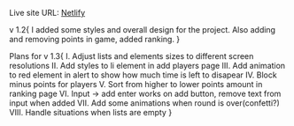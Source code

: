 Live site URL: [Netlify]([https://mrozv.github.io/punsApp/](https://celebrated-dieffenbachia-bfb856.netlify.app/index.html))

v 1.2{
    I added some styles and overall design for the project. Also adding and removing points in game, added ranking.
}

Plans for v 1.3{
    I. Adjust lists and elements sizes to different screen resolutions
    II. Add styles to li element in add players page
    III. Add animation to red element in alert to show how much time is left to disapear
    IV. Block minus points for players
    V. Sort from higher to lower points amount in ranking page
    VI. Input -> add enter works on add button, remove text from input when added
    VII. Add some animations when round is over(confetti?)
    VIII. Handle situations when lists are empty
}


